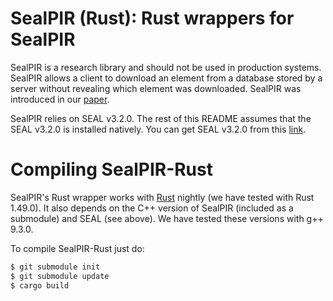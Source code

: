 # SealPIR (Rust): Rust wrappers for SealPIR

SealPIR is a research library and should not be used in production systems. SealPIR allows a client to download an element from a database stored by a server without revealing which element was downloaded. SealPIR was introduced in our [paper](https://eprint.iacr.org/2017/1142.pdf).

SealPIR relies on SEAL v3.2.0. The rest of this README assumes that the SEAL v3.2.0 is installed natively. You can get SEAL v3.2.0 from this [link](http://sealcrypto.org).


# Compiling SealPIR-Rust

SealPIR's Rust wrapper works with [Rust](https://www.rust-lang.org/) nightly (we have tested with Rust 1.49.0). It also depends on the C++ version of SealPIR (included as a submodule) and SEAL (see above). We have tested these versions with g++ 9.3.0.

To compile SealPIR-Rust just do:

```sh
$ git submodule init
$ git submodule update
$ cargo build
```
